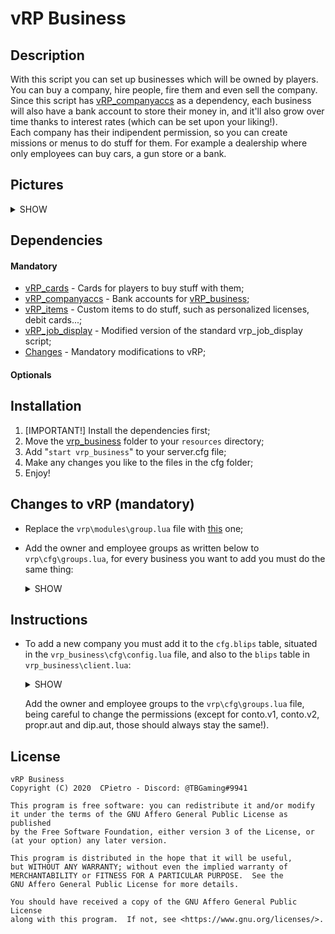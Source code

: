 # vRP Business

## Description
  With this script you can set up businesses which will be owned by players. You can buy a company, hire people, fire them and even sell the company. Since this script has [vRP_companyaccs](https://github.com/CPietro/vRP_companyaccs) as a dependency, each business will also have a bank account to store their money in, and it'll also grow over time thanks to interest rates (which can be set upon your liking!).\
  Each company has their indipendent permission, so you can create missions or menus to do stuff for them. For example a dealership where only employees can buy cars, a gun store or a bank.

## Pictures
<details><summary>SHOW</summary>
<p>

![Image1](https://i.postimg.cc/MHjSK1nM/image.png)\
![Image2](https://i.postimg.cc/Jz3BzkX2/image.png)\
![Image3](https://i.postimg.cc/C1rcrtLk/image.png)
</p>
</details>

## Dependencies
 #### Mandatory
 * [vRP_cards](https://github.com/CPietro/vRP_cards) - Cards for players to buy stuff with them;
 * [vRP_companyaccs](https://github.com/CPietro/vRP_companyaccs) - Bank accounts for [vRP_business](#vrp-business);
 * [vRP_items](https://github.com/CPietro/vRP_items) - Custom items to do stuff, such as personalized licenses, debit cards...;
 * [vRP_job_display](https://github.com/CPietro/vRP_job_display) - Modified version of the standard vrp_job_display script;
 * [Changes](#changes-to-vrp-mandatory) - Mandatory modifications to vRP;

 #### Optionals

## Installation
  1. [IMPORTANT!] Install the dependencies first;
  2. Move the [vrp_business](#vrp-business) folder to your ```resources``` directory;
  3. Add "```start vrp_business```" to your server.cfg file;
  4. Make any changes you like to the files in the cfg folder;
  5. Enjoy!

## Changes to vRP (mandatory)
  * Replace the ```vrp\modules\group.lua``` file with [this](https://github.com/CPietro/vRP_misc_files/blob/master/group.lua) one;

  * Add the owner and employee groups as written below to ```vrp\cfg\groups.lua```, for every business you want to add you must do the same thing:
    <details><summary>SHOW</summary>

    ```lua
    ["Bank Director"] = {
        _config = { gtype = "business", figlio = "Bank Employee", name = "bank",
            onspawn = function(player) vRPclient.notify(player,{"You are the bank director."}) end
        },
        "propr.aut",
        "propr.banca_tax",
        "banca.vehicle",
        "propr.banca_money",
        "banca.mission",
        "banca.menu",
        "banca.cassa",
        "conto.v2",
        "conto.v1",
        "banca.pos"
    },

    ["Bank Employee"] = {
            _config = { gtype = "business",
            onspawn = function(player) vRPclient.notify(player,{"You are a bank employee."}) end
        },
        "dip.aut",
        "banca.vehicle",
        "banca.menu",
        "banca.cassa",
        "banca.mission",
        "conto.v1",
        "banca.pos"
    },
    ```
    </details>

## Instructions
  * To add a new company you must add it to the ```cfg.blips``` table, situated in the ```vrp_business\cfg\config.lua``` file, and also to the ```blips``` table in ```vrp_business\client.lua```:
    <details><summary>SHOW</summary>
    
    ```lua
    ["bank"] = {title="Pacific Standard", prezzo= 2000000, gruppo="Bank Director", x=263.72836303711,y=223.23931884766,z=101.68327331543},
    ```
    "bank" -> This is the internal name of the business, it won't be shown in game.\
    title -> This is the real name of the business.\
    prezzo -> The price a player pays to buy the company.\
    gruppo -> The group that's the owner of the company, only one player should have it. You must add it to the ```vrp\cfg\groups.lua``` file as written [above](#changes-to-vrp-mandatory).\
    x,y,z -> The coordinates where players will be able to buy the business.
    </details>

    Add the owner and employee groups to the ```vrp\cfg\groups.lua``` file, being careful to change the permissions (except for conto.v1, conto.v2, propr.aut and dip.aut, those should always stay the same!).

## License
  ```
  vRP Business
  Copyright (C) 2020  CPietro - Discord: @TBGaming#9941

  This program is free software: you can redistribute it and/or modify
  it under the terms of the GNU Affero General Public License as published
  by the Free Software Foundation, either version 3 of the License, or
  (at your option) any later version.

  This program is distributed in the hope that it will be useful,
  but WITHOUT ANY WARRANTY; without even the implied warranty of
  MERCHANTABILITY or FITNESS FOR A PARTICULAR PURPOSE.  See the
  GNU Affero General Public License for more details.

  You should have received a copy of the GNU Affero General Public License
  along with this program.  If not, see <https://www.gnu.org/licenses/>.
  ```
